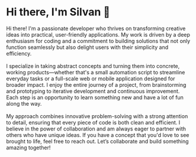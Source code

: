 # Hi there, I'm Silvan 👋
Hi there! I'm a passionate developer who thrives on transforming creative ideas into practical, user-friendly applications. My work is driven by a deep enthusiasm for coding and a commitment to building solutions that not only function seamlessly but also delight users with their simplicity and efficiency.<br><br>I specialize in taking abstract concepts and turning them into concrete, working products—whether that's a small automation script to streamline everyday tasks or a full-scale web or mobile application designed for broader impact. I enjoy the entire journey of a project, from brainstorming and prototyping to iterative development and continuous improvement. Each step is an opportunity to learn something new and have a lot of fun along the way.<br><br>My approach combines innovative problem-solving with a strong attention to detail, ensuring that every piece of code is both clean and efficient. I believe in the power of collaboration and am always eager to partner with others who have unique ideas. If you have a concept that you'd love to see brought to life, feel free to reach out. Let’s collaborate and build something amazing together!

